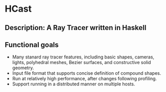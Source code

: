 # HCast

## Description: A Ray Tracer written in Haskell 

## Functional goals
  * Many stanard ray tracer features, including basic shapes, cameras, lights,
    polyhedral meshes, Bezier surfaces, and constructive solid geometry.
  * Input file format that supports concise definition of compound shapes.
  * Run at relatively high performance, after changes following profiling.
  * Support running in a distributed manner on multiple hosts.

